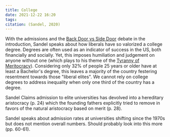 ```yaml
---
title: College
date: 2021-12-22 16:20
tags: 
citation: (Sandel, 2020)
---
```

With the admissions and the [Back Door vs Side Door](202112201252.md) debate in the introduction, Sandel speaks about how liberals have so valorized a college degree. Degrees are often used as an indicator of success in the US, both financially and socially. Yet, this imposes humiliation and judgement on anyone without one (which plays to his theme of the [Tyranny of Meritocracy](202112221617.md)). Considering only 32% of people 25 years or older have at least a Bachelor's degree, this leaves a majority of the country festering resentment towards those "liberal elites". We cannot rely on college degrees to address inequality when only one third of the country has a degree.

Sandel Claims admission to elite universities has devolved into a hereditary aristocracy (p. 24) which the founding fathers explicitly tried to remove in favors of the natural aristocracy based on merit (p. 28).

Sandel speaks about admission rates at universities shifting since the 1970s but does not mention overall numbers. Should probably look into this more (pp. 60-61).
